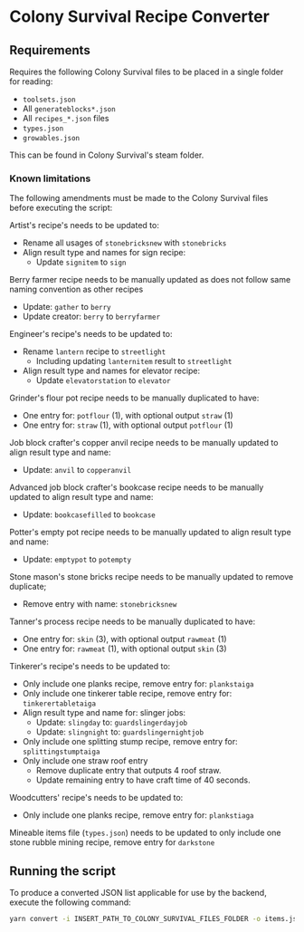 # Colony Survival Recipe Converter

## Requirements

Requires the following Colony Survival files to be placed in a single folder for reading:

-   `toolsets.json`
-   All `generateblocks*.json`
-   All `recipes_*.json` files
-   `types.json`
-   `growables.json`

This can be found in Colony Survival's steam folder.

### Known limitations

The following amendments must be made to the Colony Survival files before executing the script:

Artist's recipe's needs to be updated to:

-   Rename all usages of `stonebricksnew` with `stonebricks`
-   Align result type and names for sign recipe:
    -   Update `signitem` to `sign`

Berry farmer recipe needs to be manually updated as does not follow same naming convention as other recipes

-   Update: `gather` to `berry`
-   Update creator: `berry` to `berryfarmer`

Engineer's recipe's needs to be updated to:

-   Rename `lantern` recipe to `streetlight`
    -   Including updating `lanternitem` result to `streetlight`
-   Align result type and names for elevator recipe:
    -   Update `elevatorstation` to `elevator`

Grinder's flour pot recipe needs to be manually duplicated to have:

-   One entry for: `potflour` (1), with optional output `straw` (1)
-   One entry for: `straw` (1), with optional output `potflour` (1)

Job block crafter's copper anvil recipe needs to be manually updated to align result type and name:

-   Update: `anvil` to `copperanvil`

Advanced job block crafter's bookcase recipe needs to be manually updated to align result type and name:

-   Update: `bookcasefilled` to `bookcase`

Potter's empty pot recipe needs to be manually updated to align result type and name:

-   Update: `emptypot` to `potempty`

Stone mason's stone bricks recipe needs to be manually updated to remove duplicate;

-   Remove entry with name: `stonebricksnew`

Tanner's process recipe needs to be manually duplicated to have:

-   One entry for: `skin` (3), with optional output `rawmeat` (1)
-   One entry for: `rawmeat` (1), with optional output `skin` (3)

Tinkerer's recipe's needs to be updated to:

-   Only include one planks recipe, remove entry for: `plankstaiga`
-   Only include one tinkerer table recipe, remove entry for: `tinkerertabletaiga`
-   Align result type and name for: slinger jobs:
    -   Update: `slingday` to: `guardslingerdayjob`
    -   Update: `slingnight` to: `guardslingernightjob`
-   Only include one splitting stump recipe, remove entry for: `splittingstumptaiga`
-   Only include one straw roof entry
    -   Remove duplicate entry that outputs 4 roof straw.
    -   Update remaining entry to have craft time of 40 seconds.

Woodcutters' recipe's needs to be updated to:

-   Only include one planks recipe, remove entry for: `plankstiaga`

Mineable items file (`types.json`) needs to be updated to only include one stone rubble mining recipe, remove entry for `darkstone`

## Running the script

To produce a converted JSON list applicable for use by the backend, execute the following command:

```bash
yarn convert -i INSERT_PATH_TO_COLONY_SURVIVAL_FILES_FOLDER -o items.json
```
